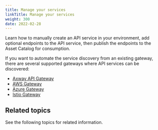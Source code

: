 ```yaml
---
title: Manage your services
linkTitle: Manage your services
weight: 300
date: 2022-02-28
---
```


Learn how to manually create an API service in your environment, add optional endpoints to the API service, then publish the endpoints to the Asset Catalog for consumption.

If you want to automate the service discovery from an existing gateway, there are several supported gateways where API services can be discovered:

* [Axway API Gateway](/docs/connect_manage_environ/connect_api_manager)
* [AWS Gateway](/docs/connect_manage_environ/connect_aws_gateway)
* [Azure Gateway](/docs/connect_manage_environ/connect_azure_gateway)
* [Istio Gateway](/docs/connect_manage_environ/mesh_management)

## Related topics

See the following topics for related information.
